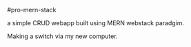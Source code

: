 #pro-mern-stack

a simple CRUD webapp built using MERN webstack paradgim.

Making a switch via my new computer.
